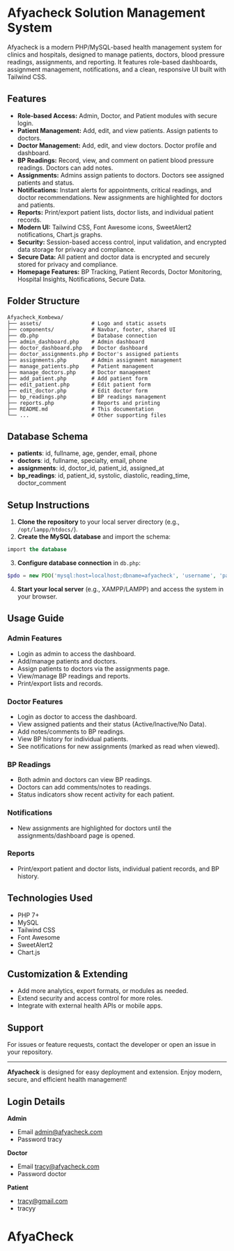 # Afyacheck Solution Management System

Afyacheck is a modern PHP/MySQL-based health management system for clinics and hospitals, designed to manage patients, doctors, blood pressure readings, assignments, and reporting. It features role-based dashboards, assignment management, notifications, and a clean, responsive UI built with Tailwind CSS.

## Features

- **Role-based Access:** Admin, Doctor, and Patient modules with secure login.
- **Patient Management:** Add, edit, and view patients. Assign patients to doctors.
- **Doctor Management:** Add, edit, and view doctors. Doctor profile and dashboard.
- **BP Readings:** Record, view, and comment on patient blood pressure readings. Doctors can add notes.
- **Assignments:** Admins assign patients to doctors. Doctors see assigned patients and status.
- **Notifications:** Instant alerts for appointments, critical readings, and doctor recommendations. New assignments are highlighted for doctors and patients.
- **Reports:** Print/export patient lists, doctor lists, and individual patient records.
- **Modern UI:** Tailwind CSS, Font Awesome icons, SweetAlert2 notifications, Chart.js graphs.
- **Security:** Session-based access control, input validation, and encrypted data storage for privacy and compliance.
- **Secure Data:** All patient and doctor data is encrypted and securely stored for privacy and compliance.
- **Homepage Features:** BP Tracking, Patient Records, Doctor Monitoring, Hospital Insights, Notifications, Secure Data.

## Folder Structure

```
Afyacheck_Kombewa/
├── assets/                # Logo and static assets
├── components/            # Navbar, footer, shared UI
├── db.php                 # Database connection
├── admin_dashboard.php    # Admin dashboard
├── doctor_dashboard.php   # Doctor dashboard
├── doctor_assignments.php # Doctor's assigned patients
├── assignments.php        # Admin assignment management
├── manage_patients.php    # Patient management
├── manage_doctors.php     # Doctor management
├── add_patient.php        # Add patient form
├── edit_patient.php       # Edit patient form
├── edit_doctor.php        # Edit doctor form
├── bp_readings.php        # BP readings management
├── reports.php            # Reports and printing
├── README.md              # This documentation
└── ...                    # Other supporting files
```

## Database Schema

- **patients**: id, fullname, age, gender, email, phone
- **doctors**: id, fullname, specialty, email, phone
- **assignments**: id, doctor_id, patient_id, assigned_at
- **bp_readings**: id, patient_id, systolic, diastolic, reading_time, doctor_comment

## Setup Instructions

1. **Clone the repository** to your local server directory (e.g., `/opt/lampp/htdocs/`).
2. **Create the MySQL database** and import the schema:

```sql
import the database
```

3. **Configure database connection** in `db.php`:

```php
$pdo = new PDO('mysql:host=localhost;dbname=afyacheck', 'username', 'password');
```

4. **Start your local server** (e.g., XAMPP/LAMPP) and access the system in your browser.

## Usage Guide

### Admin Features

- Login as admin to access the dashboard.
- Add/manage patients and doctors.
- Assign patients to doctors via the assignments page.
- View/manage BP readings and reports.
- Print/export lists and records.

### Doctor Features

- Login as doctor to access the dashboard.
- View assigned patients and their status (Active/Inactive/No Data).
- Add notes/comments to BP readings.
- View BP history for individual patients.
- See notifications for new assignments (marked as read when viewed).

### BP Readings

- Both admin and doctors can view BP readings.
- Doctors can add comments/notes to readings.
- Status indicators show recent activity for each patient.

### Notifications

- New assignments are highlighted for doctors until the assignments/dashboard page is opened.

### Reports

- Print/export patient and doctor lists, individual patient records, and BP history.

## Technologies Used

- PHP 7+
- MySQL
- Tailwind CSS
- Font Awesome
- SweetAlert2
- Chart.js

## Customization & Extending

- Add more analytics, export formats, or modules as needed.
- Extend security and access control for more roles.
- Integrate with external health APIs or mobile apps.

## Support

For issues or feature requests, contact the developer or open an issue in your repository.

---

**Afyacheck** is designed for easy deployment and extension. Enjoy modern, secure, and efficient health management!

## Login Details

**Admin**

- Email admin@afyacheck.com
- Password tracy

**Doctor**

- Email tracy@afyacheck.com
- Password doctor

**Patient**

- tracy@gmail.com
- tracyy
# AfyaCheck
